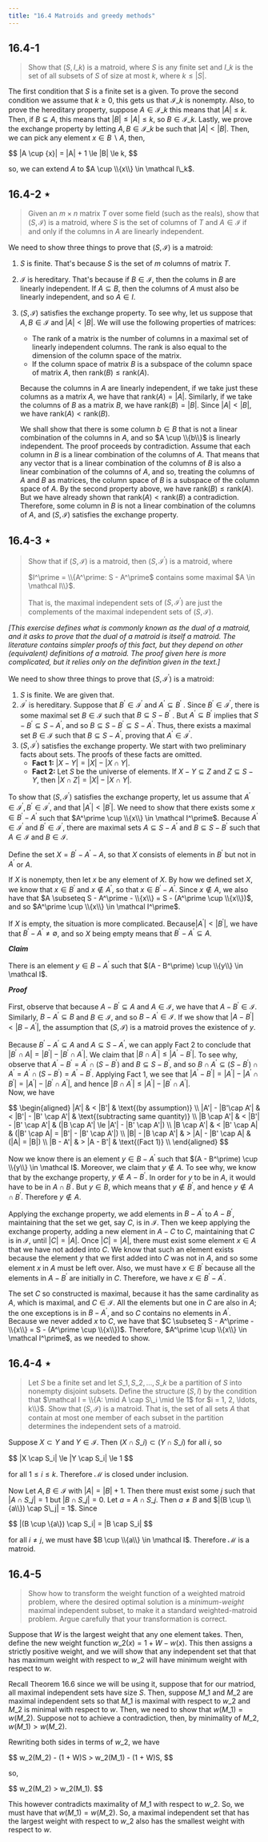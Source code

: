 ```yaml
---
title: "16.4 Matroids and greedy methods"
---
```


## 16.4-1

> Show that $(S, I\_k)$ is a matroid, where $S$ is any finite set and $I\_k$ is the set of all subsets of $S$ of size at most $k$, where $k \le |S|$.

The first condition that $S$ is a finite set is a given. To prove the second condition we assume that $k \ge 0$, this gets us that $\mathcal I\_k$ is nonempty. Also, to prove the hereditary property, suppose $A \in \mathcal I\_k$ this means that $|A| \le k$.
Then, if $B \subseteq A$, this means that $|B| \le |A| \le k$, so $B \in \mathcal I\_k$. Lastly, we prove the exchange property by letting $A, B \in \mathcal I\_k$ be such that $|A| < |B|$. Then, we can pick any element $x \in B \backslash A$, then,

<div>
$$
|A \cup {x}| = |A| + 1 \le |B| \le k,
$$
</div>

so, we can extend $A$ to $A \cup \\{x\\} \in \mathcal I\_k$.

## 16.4-2 $\star$

> Given an $m \times n$ matrix $T$ over some field (such as the reals), show that $(S, \mathcal I)$ is a matroid, where $S$ is the set of columns of $T$ and $A \in \mathcal I$ if and only if the columns in $A$ are linearly independent.

We need to show three things to prove that $(S, \mathcal I)$ is a matroid:

1. $S$ is finite. That's because $S$ is the set of $m$ columns of matrix $T$.
2. $\mathcal I$ is hereditary. That's because if $B \in \mathcal I$, then the colums in $B$ are linearly independent. If $A \subseteq B$, then the columns of $A$ must also be linearly independent, and so $A \in I$.
3. $(S, \mathcal I)$ satisfies the exchange property. To see why, let us suppose that $A, B \in \mathcal I$ and $|A| < |B|$.
	We will use the following properties of matrices:
	- The rank of a matrix is the number of columns in a maximal set of linearly independent columns. The rank is also equal to the dimension of the column space of the matrix.
	- If the column space of matrix $B$ is a subspace of the column space of matrix $A$, then $\text{rank}(B) \le \text{rank}(A)$.

	Because the columns in $A$ are linearly independent, if we take just these columns as a matrix $A$, we have that $\text{rank}(A) = |A|$. Similarly, if we take the columns of $B$ as a matrix $B$, we have $\text{rank}(B) = |B|$. Since $|A| < |B|$, we have $\text{rank}(A) < \text{rank}(B)$.

    We shall show that there is some column $b \in B$ that is not a linear combination of the columns in $A$, and so $A \cup \\{b\\}$ is linearly independent. The proof proceeds by contradiction. Assume that each column in $B$ is a linear combination of the columns of $A$. That means that any vector that is a linear combination of the columns of $B$ is also a linear combination of the columns of $A$, and so, treating the columns of $A$ and $B$ as matrices, the column space of $B$ is a subspace of the column space of $A$. By the second property above, we have $\text{rank}(B) \le \text{rank}(A)$. But we have already shown that $\text{rank}(A) < \text{rank}(B)$ a contradiction. Therefore, some column in $B$ is not a linear combination of the columns of $A$, and $(S, \mathcal I)$ satisfies the exchange property.

## 16.4-3 $\star$

> Show that if $(S, \mathcal I)$ is a matroid, then $(S, \mathcal I^\prime)$ is a matroid, where
>
> $I^\prime = \\{A^\prime: S - A^\prime$ contains some maximal $A \in \mathcal I\\}$.
>
> That is, the maximal independent sets of $(S, \mathcal I^\prime)$ are just the complements of the maximal independent sets of $(S, \mathcal I)$.

_[This exercise defines what is commonly known as the dual of a matroid, and it asks to prove that the dual of a matroid is itself a matroid. The literature contains simpler proofs of this fact, but they depend on other (equivalent) definitions of a matroid. The proof given here is more complicated, but it relies only on the definition given in the text.]_

We need to show three things to prove that $(S, \mathcal I^\prime)$ is a matroid:

1. $S$ is finite. We are given that.
2. $\mathcal I^\prime$ is hereditary. Suppose that $B^\prime \in \mathcal I^\prime$ and $A^\prime \subseteq B^\prime$ . Since $B^\prime \in \mathcal I^\prime$, there is some maximal set $B \in \mathcal I$ such that $B \subseteq S - B^\prime$ . But $A^\prime \subseteq B^\prime$ implies that $S - B^\prime \subseteq S - A^\prime$, and so $B \subseteq S - B^\prime \subseteq S - A^\prime$. Thus, there exists a maximal set $B \in \mathcal I$ such that $B \subseteq S - A^\prime$, proving that $A^\prime \in \mathcal I^\prime$.
3. $(S, \mathcal I^\prime)$ satisfies the exchange property. We start with two preliminary facts about sets. The proofs of these facts are omitted.
	- **Fact 1:** $|X - Y| = |X| - |X \cap Y|$.
	- **Fact 2:** Let $S$ be the universe of elements. If $X - Y \subseteq Z$ and $Z \subseteq S - Y$, then $|X \cap Z| = |X| - |X \cap Y|$.

To show that $(S, \mathcal I^\prime)$ satisfies the exchange property, let us assume that $A^\prime \in \mathcal I^\prime, B^\prime \in \mathcal I^\prime$, and that $|A^\prime| < |B^\prime|$. We need to show that there exists some $x \in B^\prime - A^\prime$ such that $A^\prime \cup \\{x\\} \in \mathcal I^\prime$. Because $A^\prime \in \mathcal I^\prime$ and $B^\prime \in \mathcal I^\prime$, there are maximal sets $A \subseteq S - A^\prime$ and $B \subseteq S - B^\prime$ such that $A \in \mathcal I$ and $B \in \mathcal I$.

Define the set $X = B^\prime - A^\prime - A$, so that $X$ consists of elements in $B^\prime$ but not in $A^\prime$ or $A$.

If $X$ is nonempty, then let $x$ be any element of $X$. By how we defined set $X$, we know that $x \in B^\prime$ and $x \notin A^\prime$, so that $x \in B^\prime - A^\prime$. Since $x \notin A$, we also have that $A \subseteq S - A^\prime - \\{x\\} = S - (A^\prime \cup \\{x\\})$, and so $A^\prime \cup \\{x\\} \in \mathcal I^\prime$.

If $X$ is empty, the situation is more complicated. Because$|A^\prime| < |B^\prime|$, we have that $B^\prime - A^\prime \ne \emptyset$, and so $X$ being empty means that $B^\prime - A^\prime \subseteq A$.

__*Claim*__

There is an element $y \in B - A^\prime$ such that $(A - B^\prime) \cup \\{y\\} \in \mathcal I$.

__*Proof*__

First, observe that because $A - B^\prime \subseteq A$ and $A \in \mathcal I$, we have that $A - B^\prime \in \mathcal I$. Similarly, $B - A^\prime \subseteq B$ and $B \in \mathcal I$, and so $B - A^\prime \in \mathcal I$. If we show that $|A - B^\prime| < |B - A^\prime|$, the assumption that $(S, \mathcal I)$ is a matroid proves the existence of $y$.

Because $B^\prime - A^\prime \subseteq A$ and $A \subseteq S - A^\prime$, we can apply Fact 2 to conclude that $|B^\prime \cap A| = |B^\prime| - |B^\prime \cap A^\prime|$. We claim that $|B \cap A^\prime| \le |A^\prime - B^\prime|$. To see why, observe that $A^\prime - B^\prime = A^\prime \cap (S - B^\prime)$ and $B \subseteq S - B^\prime$, and so $B \cap A^\prime \subseteq (S - B^\prime) \cap A^\prime = A^\prime \cap (S - B^\prime) = A^\prime - B^\prime$. Applying Fact 1, we see that $|A^\prime - B^\prime| = |A^\prime| - |A^\prime \cap B^\prime| = |A^\prime| - |B^\prime \cap A^\prime|$, and hence $|B \cap A^\prime| \le |A^\prime| - |B^\prime \cap A^\prime|$.  
Now, we have

<div>
$$
\begin{aligned}
    		  |A'| & < |B'| 		       & \text{(by assumption)} \\
|A'| - |B'\cap A'| & < |B'| - |B' \cap A'| & \text{(subtracting same quantity)} \\
	   |B \cap A'| & < |B'| - |B' \cap A'| & (|B \cap A'| \le |A'| - |B' \cap A'|) \\
       |B \cap A'| & < |B' \cap A| 		   & (|B' \cap A| = |B'| - |B' \cap A'|) \\
 |B| - |B \cap A'| & > |A| - |B' \cap A|   & (|A| = |B|) \\
          |B - A'| & > |A - B'| 		   & \text{(Fact 1)} \\
\end{aligned}
$$
</div>

Now we know there is an element $y \in B - A^\prime$ such that $(A - B^\prime) \cup \\{y\\} \in \mathcal I$. Moreover, we claim that $y \notin A$. To see why, we know that by the exchange property, $y \notin A - B^\prime$. In order for $y$ to be in $A$, it would have to be in $A \cap B^\prime$. But $y \in B$, which means that $y \notin B^\prime$, and hence $y \notin A \cap B^\prime$. Therefore $y \notin A$.

Applying the exchange property, we add elements in $B - A^\prime$ to $A - B^\prime$, maintaining that the set we get, say $C$, is in $\mathcal I$. Then we keep applying the exchange property, adding a new element in $A - C$ to $C$, maintaining that $C$ is in $\mathcal I$, until $|C| = |A|$. Once $|C| = |A|$, there must exist some element $x \in A$ that we have not added into $C$. We know that such an element exists because the element $y$ that we first added into $C$ was not in $A$, and so some element $x$ in $A$ must be left over. Also, we must have $x \in B^\prime$ because all the elements in $A - B^\prime$ are initially in $C$. Therefore, we have $x \in B^\prime - A^\prime$.

The set $C$ so constructed is maximal, because it has the same cardinality as $A$, which is maximal, and $C \in \mathcal I$. All the elements but one in $C$ are also in $A$; the one exceptions is in $B - A^\prime$, and so $C$ contains no elements in $A^\prime$. Because we never added $x$ to $C$, we have that $C \subseteq S - A^\prime - \\{x\\} = S - (A^\prime \cup \\{x\\})$. Therefore, $A^\prime \cup \\{x\\} \in \mathcal I^\prime$, as we needed to show.

## 16.4-4 $\star$

> Let $S$ be a finite set and let $S\_1, S\_2, \ldots, S\_k$ be a partition of $S$ into nonempty disjoint subsets. Define the structure $(S, I)$ by the condition that $\mathcal I = \\{A: \mid A \cap S\_i \mid \le 1$ for $i = 1, 2, \ldots, k\\}$. Show that $(S, \mathcal I)$ is a matroid. That is, the set of all sets $A$ that contain at most one member of each subset in the partition determines the independent sets of a matroid.

Suppose $X \subset Y$ and $Y \in \mathcal I$. Then $(X \cap S\_i) \subset (Y \cap S\_i)$ for all $i$, so

<div>
$$
|X \cap S_i| \le |Y \cap S_i| \le 1
$$
</div>

for all $1 \le i \le k$. Therefore $\mathcal M$ is closed under inclusion.

Now Let $A, B \in \mathcal I$ with $|A| = |B| + 1$. Then there must exist some $j$ such that $|A \cap S\_j| = 1$ but $|B \cap S\_j| = 0$. Let $a = A \cap S\_j$. Then $a \ne B$ and $|(B \cup \\{a\\}) \cap S\_j| = 1$. Since

<div>
$$
|(B \cup \{a\}) \cap S_i| = |B \cap S_i|
$$
</div>

for all $i \ne j$, we must have $B \cup \\{a\\} \in \mathcal I$. Therefore $\mathcal M$ is a matroid.

## 16.4-5

> Show how to transform the weight function of a weighted matroid problem, where the desired optimal solution is a _minimum-weight_ maximal independent subset, to make it a standard weighted-matroid problem. Argue carefully that your transformation is correct.

Suppose that $W$ is the largest weight that any one element takes. Then, define the new weight function $w\_2(x) = 1 + W - w(x)$. This then assigns a strictly positive weight, and we will show that any independent set that that has maximum weight with respect to $w\_2$ will have minimum weight with respect to $w$.

Recall Theorem 16.6 since we will be using it, suppose that for our matriod, all maximal independent sets have size $S$. Then, suppose $M\_1$ and $M\_2$ are maximal independent sets so that $M\_1$ is maximal with respect to $w\_2$ and $M\_2$ is minimal with respect to $w$. Then, we need to show that $w(M\_1) = w(M\_2)$. Suppose not to achieve a contradiction, then, by minimality of $M\_2$, $w(M\_1) > w(M\_2)$.

Rewriting both sides in terms of $w\_2$, we have

<div>
$$
w_2(M_2) - (1 + W)S > w_2(M_1) - (1 + W)S,
$$
</div>

so,

<div>
$$
w_2(M_2) > w_2(M_1).
$$
</div>

This however contradicts maximality of $M\_1$ with respect to $w\_2$. So, we must have that $w(M\_1) = w(M\_2)$. So, a maximal independent set that has the largest weight with respect to $w\_2$ also has the smallest weight with respect to $w$.